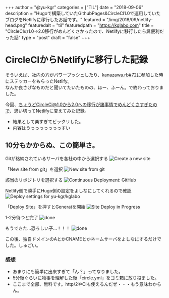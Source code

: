 +++
author = "@yu-kgr"
categories = ["TIL"]
date = "2018-09-06"
description = "Hugoで構築していたGithubPages&CircleCI1.0で運用していたブログをNetlifyに移行したお話です。"
featured = "/img/2018/09/netlify-head.png"
featuredalt = "til"
featuredpath = "https://kglabo.com"
title = "CircleCIの1.0->2.0移行がめんどくさかったので、Netlifyに移行したら糞便利だった話"
type = "post"
draft = "false"
+++

# CircleCIからNetlifyに移行した記録

そういえば、社内の方がパワープッシュしたり、[kanazawa.rb#72](https://kzrb.org/meetup/72/report.html)に参加した時にステッカーをもらったNetlify。  
なんか良さげなものだと聞いてたいたものの、ほー、ふーん。で終わっておりました。

今回、ちょうどCircleCi@1.0から2.0への移行が諸事情でめんどくさすぎたので、思い切ってNetlifyに変えてみた記録。

- 結果として楽すぎてビックリした。
- 内容はうっっっっっっっすい

## 10分もかからぬ、この簡単さ。

Gitが格納されているサーバを各社の中から選択する
![Create a new site](/blog/using-netlify/01.png)

「New site from git」を選択
![New site from git](/blog/using-netlify/02.png)

該当のリポジトリを選択する
![Continuous Deployment: GitHub](/blog/using-netlify/03.png)

Netlify側で勝手にHugo側の設定をよしなにしてくれるので確認
![Deploy settings for yu-kgr/kglabo](/blog/using-netlify/04.png)

「Deploy Site」を押すとGeneratを開始
![Site Deploy in Progress](/blog/using-netlify/05.png)

1-2分待つと完了
![done](/blog/using-netlify/06.png)

もうできた…恐ろしい子…！！！
![done](/blog/using-netlify/07.png)

この後、独自ドメインのAとかCNAMEとかネームサーバをよしなにするだけでした。しゅごい。

### 感想

- あまりにも簡単に出来すぎて「ん？」ってなりました。
- 5分後ぐらいに物事を理解した後「circle.yml」をゴミ箱に放り投ました。
- ここまで全部、無料です。http/2やCiも使えるんだぜ・・・もう意味わからん。

